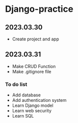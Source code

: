 # Django-practice

## 2023.03.30
- Create project and app

## 2023.03.31
- Make CRUD Function
- Make .gitignore file

### To do list
- Add database
- Add authentication system
- Learn Django model
- Learn web security
- Learn SQL
